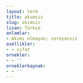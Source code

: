 ```yaml
---
layout: term
title: akımsız
slug: akimsiz
lisan: Türkçe
anlamlar:
- Akımı olmayan; cereyansız
ozellikler:
- - sıfat
ornekler:
- - ''
orneklerkaynak:
- - ''
---
```

